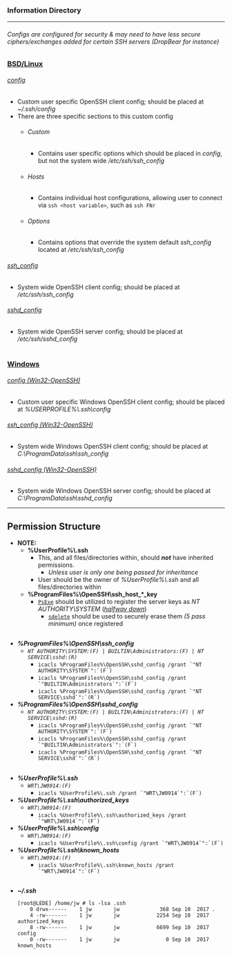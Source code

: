 
### Information Directory ###
---

###### Configs are configured for security & may need to have less secure ciphers/exchanges added for certain SSH servers _(DropBear for instance)_ ###### 


### [BSD/Linux](BSD-Linux) ###

  ###### [_config_](BSD-Linux/config) ######
  - Custom user specific OpenSSH client config; should be placed at _~/.ssh/config_
  - There are three specific sections to this custom config
    - ###### Custom ######
      - Contains user specific options which should be placed in _config_, but not the system wide _/etc/ssh/ssh_config_
    - ###### Hosts ######
      - Contains individual host configurations, allowing user to connect via `ssh <host variable>`, such as `ssh FNr`
    - ###### Options ######
      - Contains options that override the system default _ssh_config_ located at _/etc/ssh/ssh_config_
  ###### [_ssh_config_](BSD-Linux/ssh_config) ######
  - System wide OpenSSH client config; should be placed at _/etc/ssh/ssh_config_
  ###### [_sshd_config_](BSD-Linux/sshd_config) ######  
  - System wide OpenSSH server config; should be placed at _/etc/ssh/sshd_config_
<br></br>
### [Windows](Windows) ###
  ###### [_config (Win32-OpenSSH)_](Windows/config%20(Win32-OpenSSH)) ######
  - Custom user specific Windows OpenSSH client config; should be placed at _%USERPROFILE%\\.ssh\config_
  ###### [_ssh_config (Win32-OpenSSH)_](Windows/ssh_config%20(Win32-OpenSSH)) ######
  - System wide Windows OpenSSH client config; should be placed at _C:\ProgramData\ssh\ssh_config_
  ###### [_sshd_config (Win32-OpenSSH)_](Windows/sshd_config%20(Win32-OpenSSH)) ######
  - System wide Windows OpenSSH server config; should be placed at _C:\ProgramData\ssh\sshd_config_
---

## Permission Structure ##
- **NOTE:**
  - **%UserProfile%\\.ssh**
    - This, and all files/directories within, should _**not**_ have inherited permissions.
      - _Unless user is only one being passed for inheritance_
    - User should be the owner of _%UserProfile%\\.ssh_ and all files/directories within
  - **%ProgramFiles%\\OpenSSH\\ssh_host_*_key**
    - [`PsExe`](https://docs.microsoft.com/en-us/sysinternals/downloads/psexec) should be utilized to register the server keys as _NT AUTHORITY\SYSTEM_ (_[halfway down](https://github.com/PowerShell/Win32-OpenSSH/wiki/Install-Win32-OpenSSH)_)
      - [`sdelete`](https://docs.microsoft.com/en-us/sysinternals/downloads/sdelete) should be used to securely erase them _(5 pass minimum)_ once registered
##

- **_%ProgramFiles%\\OpenSSH\\ssh_config_**
  - _`NT AUTHORITY\SYSTEM:(F) | BUILTIN\Administrators:(F) | NT SERVICE\sshd:(R)`_
    - ```icacls %ProgramFiles%\OpenSSH\sshd_config /grant `"NT AUTHORITY\SYSTEM`":`(F`)```
    - ```icacls %ProgramFiles%\OpenSSH\sshd_config /grant `"BUILTIN\Administrators`":`(F`)```
    - ```icacls %ProgramFiles%\OpenSSH\sshd_config /grant `"NT SERVICE\sshd`":`(R`)```
- **_%ProgramFiles%\\OpenSSH\\sshd_config_**
  - _`NT AUTHORITY\SYSTEM:(F) | BUILTIN\Administrators:(F) | NT SERVICE\sshd:(R)`_
    - ```icacls %ProgramFiles%\OpenSSH\sshd_config /grant `"NT AUTHORITY\SYSTEM`":`(F`)```
    - ```icacls %ProgramFiles%\OpenSSH\sshd_config /grant `"BUILTIN\Administrators`":`(F`)```
    - ```icacls %ProgramFiles%\OpenSSH\sshd_config /grant `"NT SERVICE\sshd`":`(R`)```
##

- **_%UserProfile%\\.ssh_**
  - _`WRT\JW0914:(F)`_
    - ```icacls %UserProfile%\.ssh /grant `"WRT\JW0914`":`(F`)```
- **_%UserProfile%\\.ssh\\authorized_keys_**
  - _`WRT\JW0914:(F)`_
    - ```icacls %UserProfile%\.ssh\authorized_keys /grant `"WRT\JW0914`":`(F`)```
- **_%UserProfile%\\.ssh\\config_**
  - _`WRT\JW0914:(F)`_
    - ```icacls %UserProfile%\.ssh\config /grant `"WRT\JW0914`":`(F`)```
- **_%UserProfile%\\.ssh\\known_hosts_**
  - _`WRT\JW0914:(F)`_
    - ```icacls %UserProfile%\.ssh\known_hosts /grant `"WRT\JW0914`":`(F`)```
##

- **_~/.ssh_**
  ```
  [root@LEDE] /home/jw # ls -lsa .ssh
      0 drwx------    1 jw       jw             368 Sep 10  2017 .
      4 -rw-------    1 jw       jw            2254 Sep 10  2017 authorized_keys
      8 -rw-------    1 jw       jw            6699 Sep 10  2017 config
      0 -rw-------    1 jw       jw               0 Sep 10  2017 known_hosts
  ```
